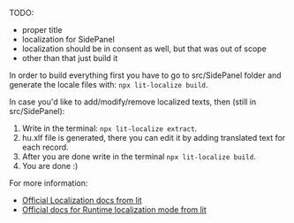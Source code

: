 TODO:
- proper title
- localization for SidePanel
- localization should be in consent as well, but that was out of scope
- other than that just build it


In order to build everything first you have to go to src/SidePanel folder
and generate the locale files with: `npx lit-localize build`.

In case you'd like to add/modify/remove localized texts, then (still in src/SidePanel):
1. Write in the terminal: `npx lit-localize extract`.
2. hu.xlf file is generated, there you can edit it by adding <target>translated text</target> for each record.
3. After you are done write in the terminal `npx lit-localize build`.
4. You are done :)

For more information:
- [Official Localization docs from lit](https://lit.dev/docs/localization/overview/)
- [Official docs for Runtime localization mode from lit](https://lit.dev/docs/localization/runtime-mode/)